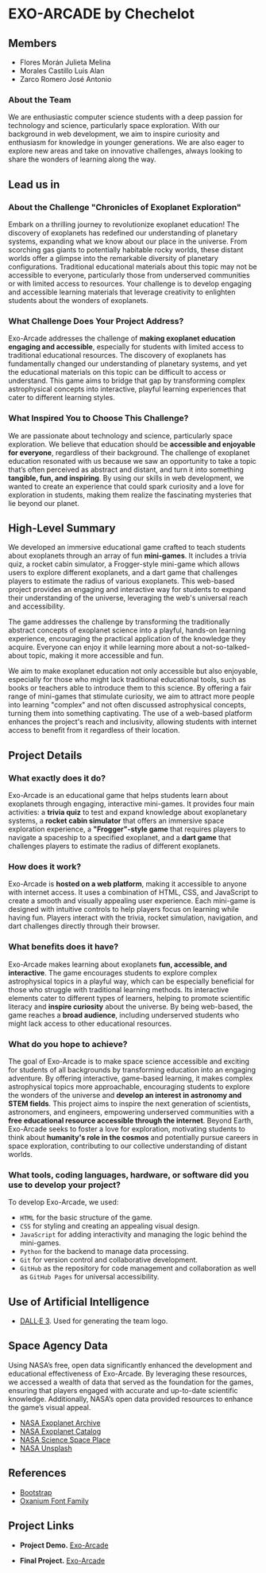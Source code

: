 # EXO-ARCADE by Chechelot

## Members

- Flores Morán Julieta Melina
- Morales Castillo Luis Alan
- Zarco Romero José Antonio 

### About the Team

We are enthusiastic computer science students with a deep passion for technology and science, particularly space exploration. With our background in web development, we aim to inspire curiosity and enthusiasm for knowledge in younger generations. We are also eager to explore new areas and take on innovative challenges, always looking to share the wonders of learning along the way.

## Lead us in

### About the Challenge "Chronicles of Exoplanet Exploration"

Embark on a thrilling journey to revolutionize exoplanet education! The discovery of exoplanets has redefined our understanding of planetary systems, expanding what we know about our place in the universe. From scorching gas giants to potentially habitable rocky worlds, these distant worlds offer a glimpse into the remarkable diversity of planetary configurations. Traditional educational materials about this topic may not be accessible to everyone, particularly those from underserved communities or with limited access to resources. Your challenge is to develop engaging and accessible learning materials that leverage creativity to enlighten students about the wonders of exoplanets.

### What Challenge Does Your Project Address?
Exo-Arcade addresses the challenge of **making exoplanet education engaging and accessible**, especially for students with limited access to traditional educational resources. The discovery of exoplanets has fundamentally changed our understanding of planetary systems, and yet the educational materials on this topic can be difficult to access or understand. This game aims to bridge that gap by transforming complex astrophysical concepts into interactive, playful learning experiences that cater to different learning styles.

### What Inspired You to Choose This Challenge?
We are passionate about technology and science, particularly space exploration. We believe that education should be **accessible and enjoyable for everyone**, regardless of their background. The challenge of exoplanet education resonated with us because we saw an opportunity to take a topic that’s often perceived as abstract and distant, and turn it into something **tangible, fun, and inspiring**. By using our skills in web development, we wanted to create an experience that could spark curiosity and a love for exploration in students, making them realize the fascinating mysteries that lie beyond our planet.

## High-Level Summary

We developed an immersive educational game crafted to teach students about exoplanets through an array of fun **mini-games**. It includes a trivia quiz, a rocket cabin simulator, a Frogger-style mini-game which allows users to explore different exoplanets, and a dart game that challenges players to estimate the radius of various exoplanets. This web-based project provides an engaging and interactive way for students to expand their understanding of the universe, leveraging the web's universal reach and accessibility. 

The game addresses the challenge by transforming the traditionally abstract concepts of exoplanet science into a playful, hands-on learning experience, encouraging the practical application of the knowledge they acquire. Everyone can enjoy it while learning more about a not-so-talked-about topic, making it more accessible and fun. 

We aim to make exoplanet education not only accessible but also enjoyable, especially for those who might lack traditional educational tools, such as books or teachers able to introduce them to this science. By offering a fair range of mini-games that stimulate curiosity, we aim to attract more people into learning "complex" and not often discussed astrophysical concepts, turning them into something captivating. The use of a web-based platform enhances the project's reach and inclusivity, allowing students with internet access to benefit from it regardless of their location.

## Project Details

### What exactly does it do?

Exo-Arcade is an educational game that helps students learn about exoplanets through engaging, interactive mini-games. It provides four main activities: a **trivia quiz** to test and expand knowledge about exoplanetary systems, a **rocket cabin simulator** that offers an immersive space exploration experience, a **"Frogger"-style game** that requires players to navigate a spaceship to a specified exoplanet, and a **dart game** that challenges players to estimate the radius of different exoplanets.

### How does it work?

Exo-Arcade is **hosted on a web platform**, making it accessible to anyone with internet access. It uses a combination of HTML, CSS, and JavaScript to create a smooth and visually appealing user experience. Each mini-game is designed with intuitive controls to help players focus on learning while having fun. Players interact with the trivia, rocket simulation, navigation, and dart challenges directly through their browser. 

### What benefits does it have? 

Exo-Arcade makes learning about exoplanets **fun, accessible, and interactive**. The game encourages students to explore complex astrophysical topics in a playful way, which can be especially beneficial for those who struggle with traditional learning methods. Its interactive elements cater to different types of learners, helping to promote scientific literacy and **inspire curiosity** about the universe. By being web-based, the game reaches a **broad audience**, including underserved students who might lack access to other educational resources.

### What do you hope to achieve?

The goal of Exo-Arcade is to make space science accessible and exciting for students of all backgrounds by transforming education into an engaging adventure. By offering interactive, game-based learning, it makes complex astrophysical topics more approachable, encouraging students to explore the wonders of the universe and **develop an interest in astronomy and STEM fields**. This project aims to inspire the next generation of scientists, astronomers, and engineers, empowering underserved communities with a **free educational resource accessible through the internet**. Beyond Earth, Exo-Arcade seeks to foster a love for exploration, motivating students to think about **humanity's role in the cosmos** and potentially pursue careers in space exploration, contributing to our collective understanding of distant worlds.

### What tools, coding languages, hardware, or software did you use to develop your project?

To develop Exo-Arcade, we used:

- `HTML` for the basic structure of the game.
- `CSS` for styling and creating an appealing visual design.
- `JavaScript` for adding interactivity and managing the logic behind the mini-games.
- `Python` for the backend to manage data processing.
- `Git` for version control and collaborative development.
- `GitHub` as the repository for code management and collaboration as well as `GitHub Pages` for universal accessibility.

## Use of Artificial Intelligence

- [DALL·E 3](https://openai.com/index/dall-e-3/). Used for generating the team logo.

## Space Agency Data

Using NASA’s free, open data significantly enhanced the development and educational effectiveness of Exo-Arcade. By leveraging these resources, we accessed a wealth of data that served as the foundation for the games, ensuring that players engaged with accurate and up-to-date scientific knowledge. Additionally, NASA’s open data provided resources to enhance the game’s visual appeal.

- [NASA Exoplanet Archive](https://exoplanetarchive.ipac.caltech.edu/)
- [NASA Exoplanet Catalog](https://science.nasa.gov/exoplanets/exoplanet-catalog/)
- [NASA Science Space Place](https://spaceplace.nasa.gov/all-about-exoplanets/en/)
- [NASA Unsplash](https://unsplash.com/es/@nasa)

## References

- [Bootstrap](https://blog.getbootstrap.com/)
- [Oxanium Font Family](https://github.com/sevmeyer/oxanium)

## Project Links

- **Project Demo.** [Exo-Arcade](https://docs.google.com/presentation/d/1yiyx2QJNZFE5VuLySeJu9tEI_JwIi7ysefy6HA38SFM/edit?usp=sharing)

- **Final Project.**
[Exo-Arcade](https://julietanilem.github.io/)